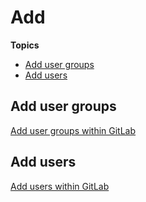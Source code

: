 # Add

**Topics**

- [Add user groups]()
- [Add users]()


## Add user groups

[Add user groups within GitLab](https://docs.developer.tech.gov.sg/docs/ship-hats-portal-guide/#/manage-tools?id=manage-user-groups-within-a-project-tool)

## Add users

[Add users within GitLab](https://docs.developer.tech.gov.sg/docs/ship-hats-portal-guide/#/manage-tools?id=manage-users-within-a-project-tool)

